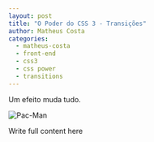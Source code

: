```yaml
---
layout: post
title: "O Poder do CSS 3 - Transições"
author: Matheus Costa
categories:
  - matheus-costa
  - front-end
  - css3
  - css power
  - transitions
---
```


Um efeito muda tudo.

![Pac-Man](/blog/images/posts/2015-01-21/ghost.gif)

<!--more-->
Write full content here
